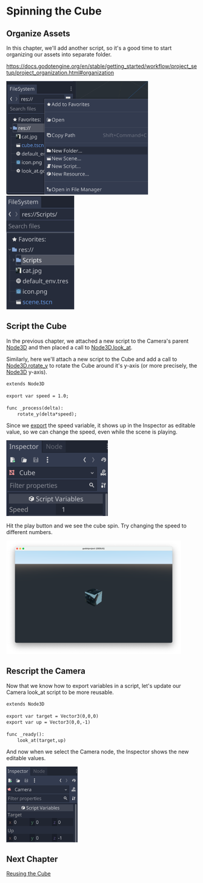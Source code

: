 # Spinning the Cube

## Organize Assets

In this chapter, we'll add another script, so it's a good time to start organizing our assets into separate folder.

https://docs.godotengine.org/en/stable/getting_started/workflow/project_setup/project_organization.html#organization

<img src="images/newfolder.png" height="300">
<img src="images/scriptsfolder.png" height="300">

## Script the Cube

In the previous chapter, we attached a new script to the Camera's parent [Node3D](https://docs.godotengine.org/en/latest/classes/class_node3d.html#class-node3d) and then placed a call to [Node3D.look_at](https://docs.godotengine.org/en/latest/classes/class_node3d.html#class-node3d-method-look-at).

Similarly, here we'll attach a new script to the Cube and add a call to [Node3D.rotate_y](https://docs.godotengine.org/en/latest/classes/class_node3d.html#class-node3d-method-rotate-y) to rotate the Cube around it's y-axis (or more precisely, the [Node3D](https://docs.godotengine.org/en/latest/classes/class_node3d.html#class-node3d) y-axis).

```gdscript
extends Node3D

export var speed = 1.0;

func _process(delta):
	rotate_y(delta*speed);
```

Since we [export](https://docs.godotengine.org/en/stable/getting_started/scripting/gdscript/gdscript_exports.html) the speed variable, it shows up in the Inspector as editable value, so we can change the speed, even while the scene is playing.

<img src="images/cubespeed.png" height="200">

Hit the play button and we see the cube spin. Try changing the speed to different numbers.

<img src="images/cuberotate.png" height="300">

## Rescript the Camera

Now that we know how to export variables in a script, let's update our Camera look_at script to be more reusable.

```gdscript
extends Node3D

export var target = Vector3(0,0,0)
export var up = Vector3(0,0,-1)

func _ready():
	look_at(target,up)
```

And now when we select the Camera node, the Inspector shows the new editable values.

<img src="images/camerainspect.png" height="200">

## Next Chapter

[Reusing the Cube](../chapter07/README.md)
